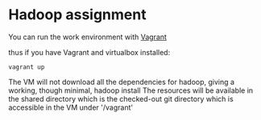 # Hadoop assignment 

You can run the work environment with [Vagrant](http://www.vagrantup.com/)

thus if you have Vagrant and virtualbox installed:

`vagrant up`

The VM will not download all the dependencies for hadoop, giving a working, though minimal, hadoop install
The resources will be available in the shared directory which is the checked-out git directory which is accessible in the VM under '/vagrant'
